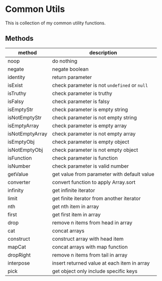 # Common Utils

This is collection of my common utility functions.

## Methods

| method          | description                                  |
|-----------------|----------------------------------------------|
| noop            | do nothing                                   |
| negate          | negate boolean                               |
| identity        | return parameter                             |
| isExist         | check parameter is not `undefined` or `null` |
| isTruthy        | check parameter is truthy                    |
| isFalsy         | check parameter is falsy                     |
| isEmptyStr      | check parameter is empty string              |
| isNotEmptyStr   | check parameter is not empty string          |
| isEmptyArray    | check parameter is empty array               |
| isNotEmptyArray | check parameter is not empty array           |
| isEmptyObj      | check parameter is empty object              |
| isNotEmptyObj   | check parameter is not empty object          |
| isFunction      | check parameter is function                  |
| isNumber        | check parameter is valid number              |
| getValue        | get value from parameter with default value  |
| converter       | convert function to apply Array.sort         |
| infinity        | get infinite iterator                        |
| limit           | get finite iterator from another iterator    |
| nth             | get nth item in array                        |
| first           | get first item in array                      |
| drop            | remove n items from head in array            |
| cat             | concat arrays                                |
| construct       | construct array with head item               |
| mapCat          | concat arrays with map function              |
| dropRight       | remove n items from tail in array            |
| interpose       | insert returned value at each item in array  |
| pick            | get object only include specific keys        |

